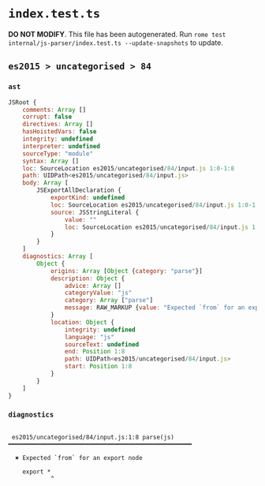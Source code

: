 # `index.test.ts`

**DO NOT MODIFY**. This file has been autogenerated. Run `rome test internal/js-parser/index.test.ts --update-snapshots` to update.

## `es2015 > uncategorised > 84`

### `ast`

```javascript
JSRoot {
	comments: Array []
	corrupt: false
	directives: Array []
	hasHoistedVars: false
	integrity: undefined
	interpreter: undefined
	sourceType: "module"
	syntax: Array []
	loc: SourceLocation es2015/uncategorised/84/input.js 1:0-1:8
	path: UIDPath<es2015/uncategorised/84/input.js>
	body: Array [
		JSExportAllDeclaration {
			exportKind: undefined
			loc: SourceLocation es2015/uncategorised/84/input.js 1:0-1:8
			source: JSStringLiteral {
				value: ""
				loc: SourceLocation es2015/uncategorised/84/input.js 1:8-1:8
			}
		}
	]
	diagnostics: Array [
		Object {
			origins: Array [Object {category: "parse"}]
			description: Object {
				advice: Array []
				categoryValue: "js"
				category: Array ["parse"]
				message: RAW_MARKUP {value: "Expected `from` for an export node"}
			}
			location: Object {
				integrity: undefined
				language: "js"
				sourceText: undefined
				end: Position 1:8
				path: UIDPath<es2015/uncategorised/84/input.js>
				start: Position 1:8
			}
		}
	]
}
```

### `diagnostics`

```

 es2015/uncategorised/84/input.js:1:8 parse(js) ━━━━━━━━━━━━━━━━━━━━━━━━━━━━━━━━━━━━━━━━━━━━━━━━━━━━

  ✖ Expected `from` for an export node

    export *
            ^


```
